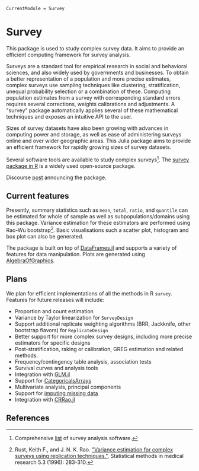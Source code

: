 ```@meta
CurrentModule = Survey
```

# Survey

This package is used to study complex survey data. It aims to provide an efficient computing framework for survey analysis.

Surveys are a standard tool for empirical research in social and behavioral sciences, and also widely used by governments and businesses. 
To obtain a better representation of a population and more precise estimates, complex surveys use sampling techniques like clustering, stratification, unequal probability selection or a combination of these. 
Computing population estimates from a survey with corresponding standard errors requires several corrections, weights calibrations and adjustments. A "survey" package automatically applies several of these mathematical techniques and exposes an intuitive API to the user.

Sizes of survey datasets have also been growing with advances in computing power and storage, as well as ease of administering surveys online and over wider geographic areas. This Julia package aims to provide an efficient framework for rapidly growing sizes of survey datasets.

Several software tools are available to study complex surveys[^1]. The [survey package in R](https://cran.r-project.org/web/packages/survey/index.html) is a widely used open-source package.

Discourse [post](https://discourse.julialang.org/t/ann-announcing-survey-jl-for-analysis-of-complex-surveys/94667) announcing the package.

## Current features
Presently, summary statistics such as `mean`, `total`, `ratio`, and `quantile` can be estimated for whole of sample as well as subpopulations/domains using this package. Variance estimation for these estimators are performed using Rao-Wu bootstrap[^2]. Basic visualisations such a scatter plot, histogram and box plot can also be generated. 

The package is built on top of [DataFrames.jl](https://dataframes.juliadata.org/stable/) and supports a variety of features for data manipulation. Plots are generated using [AlgebraOfGraphics](https://github.com/MakieOrg/AlgebraOfGraphics.jl).

## Plans
We plan for efficient implementations of all the methods in R `survey`. Features for future releases will include:

- Proportion and count estimation
- Variance by Taylor linearization for `SurveyDesign`
- Support additional replicate weighting algorithms (BRR, Jackknife, other bootstrap flavors) for `ReplicateDesign`
- Better support for more complex survey designs, including more precise estimators for specific designs
- Post-stratification, raking or calibration, GREG estimation and related methods.
- Frequency/contingency table analysis, association tests
- Survival curves and analysis tools
- Integration with [GLM.jl](https://github.com/JuliaStats/GLM.jl)
- Support for [CategoricalsArrays](https://github.com/JuliaData/CategoricalArrays.jl)
- Multivariate analysis, principal components  
- Support for [imputing missing data](https://stat.ethz.ch/CRAN/web/packages/mitools/index.html)
- Integration with [CRRao.jl](https://github.com/xKDR/CRRao.jl) 

## References

[^1]: Comprehensive [list](https://www.hcp.med.harvard.edu/statistics/survey-soft/) of survey analysis software.
[^2]: Rust, Keith F., and J. N. K. Rao. ["Variance estimation for complex surveys using replication techniques."](https://journals.sagepub.com/doi/abs/10.1177/096228029600500305?journalCode=smma), Statistical methods in medical research 5.3 (1996): 283-310.